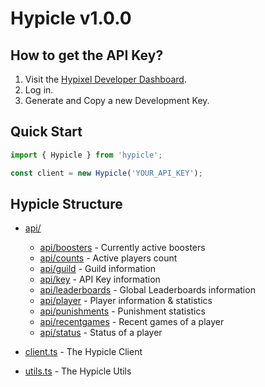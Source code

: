 # Hypicle v1.0.0

## How to get the API Key?

1. Visit the [Hypixel Developer Dashboard](https://developer.hypixel.net/).
2. Log in.
3. Generate and Copy a new Development Key.

## Quick Start

```ts
import { Hypicle } from 'hypicle';

const client = new Hypicle('YOUR_API_KEY');
```

## Hypicle Structure

- [api/](./api/README.md)
  - [api/boosters](./api/boosters.md) - Currently active boosters
  - [api/counts](./api/counts.md) - Active players count
  - [api/guild](./api/guild.md) - Guild information
  - [api/key](./api/key.md) - API Key information
  - [api/leaderboards](./api/leaderboards.md) - Global Leaderboards information
  - [api/player](./api/player.md) - Player information & statistics
  - [api/punishments](./api/punishments.md) - Punishment statistics
  - [api/recentgames](./api/recentgames.md) - Recent games of a player
  - [api/status](./api/status.md) - Status of a player
  
- [client.ts](./client.md) - The Hypicle Client
- [utils.ts](./utils.md) - The Hypicle Utils
